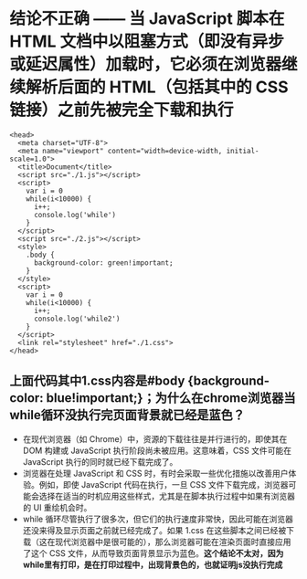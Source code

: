 # 结论不正确 —— 当 JavaScript 脚本在 HTML 文档中以阻塞方式（即没有异步或延迟属性）加载时，它必须在浏览器继续解析后面的 HTML（包括其中的 CSS 链接）之前先被完全下载和执行
```
<head>
  <meta charset="UTF-8">
  <meta name="viewport" content="width=device-width, initial-scale=1.0">
  <title>Document</title>
  <script src="./1.js"></script>
  <script>
    var i = 0
    while(i<10000) {
      i++;
      console.log('while')
    }
  </script>
  <script src="./2.js"></script>
  <style>
    .body {
      background-color: green!important;
    }
  </style>
  <script>
    var i = 0
    while(i<10000) {
      i++;
      console.log('while2')
    }
  </script>
  <link rel="stylesheet" href="./1.css">
</head>
```
## 上面代码其中1.css内容是#body {background-color: blue!important;}；为什么在chrome浏览器当while循环没执行完页面背景就已经是蓝色？
- 在现代浏览器（如 Chrome）中，资源的下载往往是并行进行的，即使其在 DOM 构建或 JavaScript 执行阶段尚未被应用。这意味着，CSS 文件可能在 JavaScript 执行的同时就已经下载完成了。
- 浏览器在处理 JavaScript 和 CSS 时，有时会采取一些优化措施以改善用户体验。例如，即使 JavaScript 代码在执行，一旦 CSS 文件下载完成，浏览器可能会选择在适当的时机应用这些样式，尤其是在脚本执行过程中如果有浏览器的 UI 重绘机会时。
- while 循环尽管执行了很多次，但它们的执行速度非常快，因此可能在浏览器还没来得及显示页面之前就已经完成了。如果 1.css 在这些脚本之间已经被下载（这在现代浏览器中是很可能的），那么浏览器可能在渲染页面时直接应用了这个 CSS 文件，从而导致页面背景显示为蓝色。**这个结论不太对，因为while里有打印，是在打印过程中，出现背景色的，也就证明js没执行完成**